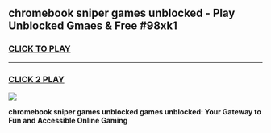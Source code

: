 
## chromebook sniper games unblocked - Play Unblocked Gmaes & Free #98xk1
<h3>
<a href="https://news.freeplayer.one?title=chromebook_sniper_games_unblocked&ref=26F">CLICK TO PLAY</a></h3>
<hr>

<h3>
<a href="https://news.freeplayer.one?title=chromebook_sniper_games_unblocked&ref=26F">CLICK 2 PLAY</a>
  
</h3>

<a href="https://news.freeplayer.one?title=chromebook_sniper_games_unblocked&ref=26F/"><img src="https://clearcache.store/games.png"></a>


**chromebook sniper games unblocked games unblocked: Your Gateway to Fun and Accessible Online Gaming**
